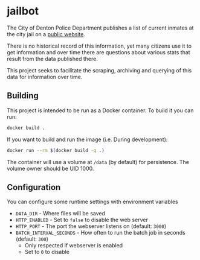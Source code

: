 # jailbot
The City of Denton Police Department publishes a list of current inmates at the city jail on a [public website](https://athena.dentonpolice.com/jailview/JailView.aspx).

There is no historical record of this information, yet many citizens use it to get information and over time
there are questions about various stats that result from the data published there.

This project seeks to facilitate the scraping, archiving and querying of this data for information over time.

## Building
This project is intended to be run as a Docker container.
To build it you can run:
```sh
docker build .
```

If you want to build and run the image (i.e. During development):
```sh
docker run --rm $(docker build -q .)
```

The container will use a volume at `/data` (by default) for persistence.
The volume owner should be UID 1000.

## Configuration
You can configure some runtime settings with environment variables
- `DATA_DIR` - Where files will be saved
- `HTTP_ENABLED` - Set to `false` to disable the web server
- `HTTP_PORT` - The port the webserver listens on (default: `3000`)
- `BATCH_INTERVAL_SECONDS` - How often to run the batch job in seconds (default: `300`)
  - Only respected if webserver is enabled
  - Set to `0` to disable

